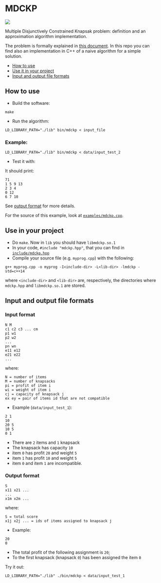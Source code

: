 # MDCKP

![](https://img.shields.io/badge/version-c%2B%2B14-ff69b4.svg)

Multiple Disjunctively Constrained Knapsak problem: definition and an approximation algorithm implementation.

The problem is formally explained in [this document](https://github.com/MarcoFavorito/MDCKP/blob/master/docs/main.pdf).
In this repo you can find also an implementation in C++ of a naive algorithm for a simple solution.

- [How to use](#how-to-use)
- [Use it in your project](#use-in-your-project)
- [Input and output file formats](#input-and-output-file-formats)

## How to use

- Build the software:
```
make
```

- Run the algorithm:
```
LD_LIBRARY_PATH="./lib" bin/mdckp < input_file
```

### Example:
```
LD_LIBRARY_PATH="./lib" bin/mdckp < data/input_test_2
```

- Test it with:

It should print:
```
71
1 5 9 13
2 3 4
0 12
6 7 10
```

See [output format](#input-and-output-file-formats) for more details.

For the source of this example, look at [`examples/mdckp.cpp`](https://github.com/MarcoFavorito/MDCKP/blob/master/examples/mdckp.cpp).

## Use in your project

- Do `make`. Now in `lib` you should have `libmdckp.so.1`
- In your code, `#include "mdckp.hpp"`, that you can find in [`include/mdckp.hpp`](https://github.com/MarcoFavorito/MDCKP/blob/master/include/mdckp.hpp)
- Compile your source file (e.g. `myprog.cpp`) with the following:
```
g++ myprog.cpp -o myprog -I<include-dir> -L<lib-dir> -lmdckp -std=c++14
```

where `<include-dir>` and `<lib-dir>` are, respectively, the directories where `mdckp.hpp` and `libmdckp.so.1` are stored.

## Input and output file formats

### Input format

```
N M
c1 c2 c3 ... cm
p1 w1
p2 w2
...
pn wn
e11 e12
e21 e22
...
```

where:
```
N = number of items
M = number of knapsacks
pi = profit of item i
wi = weight of item i
cj = capacity of knapsack j
ex ey = pair of items id that are not compatible
```

- Example (`data/input_test_1`):
```
2 1
10
20 5
10 5
0 1
```
- There are `2` items and `1` knapsack
- The knapsack has capacity `10`
- item `0` has profit `20` and weight `5`
- item `1` has profit `10` and weight `5`
- item `0` and item `1` are incompatible.


### Output format
```
S
x11 x21 ...
...
x1m x2m ...
```

where:

```
S = total score
x1j x2j ... = ids of items assigned to knapsack j
```

- Example:
```
20
0
```
- The total profit of the following assignment is `20`;
- To the first knapsack (knapsack `0`) has been assigned the item `0`

Try it out:
```
LD_LIBRARY_PATH="./lib" ./bin/mdckp < data/input_test_1
```

